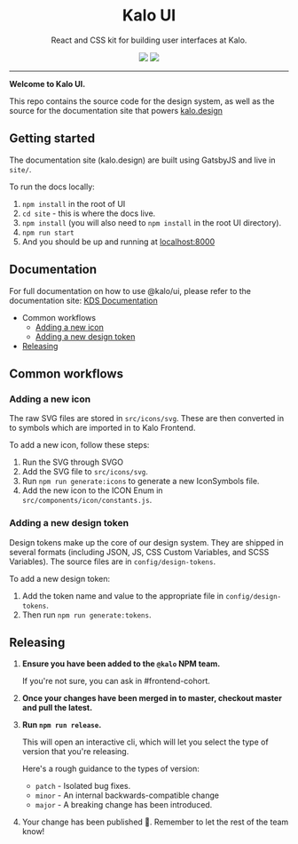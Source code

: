 <h1 align="center">Kalo UI</h1>
<p align="center">React and CSS kit for building user interfaces at Kalo.</p>

<p align="center">
  <img src="https://img.shields.io/npm/v/@kalo/ui.svg">
  <a href="https://codecov.io/gh/kalohq/ui">
    <img src="https://codecov.io/gh/kalohq/ui/branch/master/graph/badge.svg?token=UMKMabKV8s">
  </a>
</p>

---

**Welcome to Kalo UI.**

This repo contains the source code for the design system, as well as the source for the documentation site that powers [kalo.design](http://kalo.design)

## Getting started

The documentation site (kalo.design) are built using GatsbyJS and live in `site/`.

To run the docs locally:

1. `npm install` in the root of UI
1. `cd site` - this is where the docs live.
1. `npm install` (you will also need to `npm install` in the root UI directory).
1. `npm run start`
1. And you should be up and running at [localhost:8000](http://localhost:8000)

## Documentation

For full documentation on how to use @kalo/ui, please refer to the documentation site: [KDS Documentation](http://kalo.design)

- Common workflows
  - [Adding a new icon](#adding-a-new-icon)
  - [Adding a new design token](#adding-a-new-design-token)
- [Releasing](#releasing)

## Common workflows

### Adding a new icon

The raw SVG files are stored in `src/icons/svg`. These are then converted in to symbols which are imported in to Kalo Frontend.

To add a new icon, follow these steps:

1. Run the SVG through SVGO
2. Add the SVG file to `src/icons/svg`.
3. Run `npm run generate:icons` to generate a new IconSymbols file.
4. Add the new icon to the ICON Enum in `src/components/icon/constants.js`.

### Adding a new design token

Design tokens make up the core of our design system. They are shipped in several formats (including JSON, JS, CSS Custom Variables, and SCSS Variables). The source files are in `config/design-tokens`.

To add a new design token:

1. Add the token name and value to the appropriate file in `config/design-tokens`.
2. Then run `npm run generate:tokens`.

## Releasing

1. **Ensure you have been added to the `@kalo` NPM team.**

   If you're not sure, you can ask in #frontend-cohort.

2. **Once your changes have been merged in to master, checkout master and pull the latest.**
3. **Run `npm run release`.**

   This will open an interactive cli, which will let you select the type of version that you're releasing.

   Here's a rough guidance to the types of version:

   - `patch` - Isolated bug fixes.
   - `minor` - An internal backwards-compatible change
   - `major` - A breaking change has been introduced.

4. Your change has been published 🎉. Remember to let the rest of the team know!
